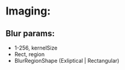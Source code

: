 

# Imaging: 
## Blur params:
- 1-256, kernelSize
- Rect, region
- BlurRegionShape (Exliptical | Rectangular)